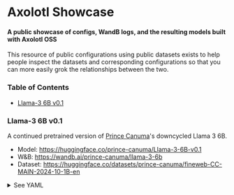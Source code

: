 # Axolotl Showcase

#### A public showcase of configs, WandB logs, and the resulting models built with Axolotl OSS

This resource of public configurations using public datasets exists to help people inspect the datasets and corresponding configurations so that you can more easily grok the relationships between the two.


### Table of Contents

- [Llama-3 6B v0.1](#llama-3-6b-v01)


### Llama-3 6B v0.1

A continued pretrained version of [Prince Canuma](https://huggingface.co/prince-canuma)'s downcycled Llama 3 6B.

- Model: https://huggingface.co/prince-canuma/Llama-3-6B-v0.1
- W&B: https://wandb.ai/prince-canuma/llama-3-6b
- Dataset: https://huggingface.co/datasets/prince-canuma/fineweb-CC-MAIN-2024-10-1B-en
<details><summary>See YAML</summary>


axolotl version: `0.4.0`
```yaml
base_model: prince-canuma/Llama-3-6B-v0.1
model_type: AutoModelForCausalLM
tokenizer_type: AutoTokenizer

load_in_8bit: false
load_in_4bit: true
strict: false

datasets:
  - path: prince-canuma/fineweb-CC-MAIN-2024-10-1B-en
    type: completion
    split: train
dataset_prepared_path: last_run_prepared
val_set_size: 0.001
output_dir: ./llama-3-6b
save_safetensors: true
adapter: qlora
lora_model_dir:

sequence_len: 8192
sample_packing: false
pad_to_sequence_len: false

lora_r: 128
lora_alpha: 128
lora_dropout: 0.05
lora_target_modules:
lora_target_linear: true
lora_fan_in_fan_out:


wandb_project: llama-3-6b
wandb_entity: 
wandb_watch:
wandb_name:
wandb_log_model:

gradient_accumulation_steps: 8
micro_batch_size: 2
num_epochs: 2
optimizer: paged_adamw_32bit
lr_scheduler: cosine
learning_rate: 2e-4

train_on_inputs: false
group_by_length: false
bf16: auto
fp16:
tf32: false

gradient_checkpointing: true
early_stopping_patience:
resume_from_checkpoint:
local_rank:
logging_steps: 1
xformers_attention:
flash_attention: true

warmup_steps: 100
evals_per_epoch: 4
eval_table_size:
save_steps: 4000
debug:
deepspeed:
weight_decay: 0.0
fsdp:
fsdp_config:
special_tokens:
    pad_token: "<|reserved_special_token_0|>"


```

</details>